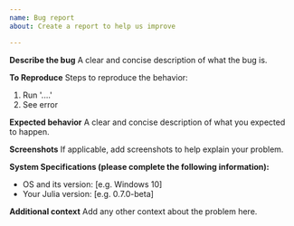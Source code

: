 ```yaml
---
name: Bug report
about: Create a report to help us improve

---
```


**Describe the bug**
A clear and concise description of what the bug is.

**To Reproduce**
Steps to reproduce the behavior:
1. Run '....'
2. See error

**Expected behavior**
A clear and concise description of what you expected to happen.

**Screenshots**
If applicable, add screenshots to help explain your problem.

**System Specifications (please complete the following information):**
 - OS and its version: [e.g. Windows 10]
 - Your Julia version: [e.g. 0.7.0-beta]

**Additional context**
Add any other context about the problem here.
